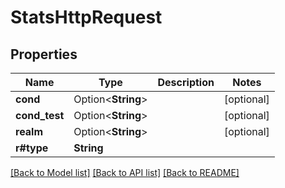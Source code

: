 # StatsHttpRequest

## Properties

Name | Type | Description | Notes
------------ | ------------- | ------------- | -------------
**cond** | Option<**String**> |  | [optional]
**cond_test** | Option<**String**> |  | [optional]
**realm** | Option<**String**> |  | [optional]
**r#type** | **String** |  | 

[[Back to Model list]](../README.md#documentation-for-models) [[Back to API list]](../README.md#documentation-for-api-endpoints) [[Back to README]](../README.md)


